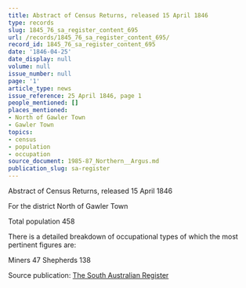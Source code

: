 ```yaml
---
title: Abstract of Census Returns, released 15 April 1846
type: records
slug: 1845_76_sa_register_content_695
url: /records/1845_76_sa_register_content_695/
record_id: 1845_76_sa_register_content_695
date: '1846-04-25'
date_display: null
volume: null
issue_number: null
page: '1'
article_type: news
issue_reference: 25 April 1846, page 1
people_mentioned: []
places_mentioned:
- North of Gawler Town
- Gawler Town
topics:
- census
- population
- occupation
source_document: 1985-87_Northern__Argus.md
publication_slug: sa-register
---
```


Abstract of Census Returns, released 15 April 1846

For the district North of Gawler Town

Total population 458

There is a detailed breakdown of occupational types of which the most pertinent figures are:

Miners	47	Shepherds	138

Source publication: [The South Australian Register](/publications/sa-register/)
